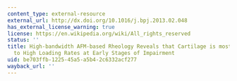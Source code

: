 ```yaml
---
content_type: external-resource
external_url: http://dx.doi.org/10.1016/j.bpj.2013.02.048
has_external_license_warning: true
license: https://en.wikipedia.org/wiki/All_rights_reserved
status: ''
title: High-bandwidth AFM-based Rheology Reveals that Cartilage is most Sensitive
  to High Loading Rates at Early Stages of Impairment
uid: be703ffb-1225-45a5-a5b4-2c6332acf277
wayback_url: ''
---
```

